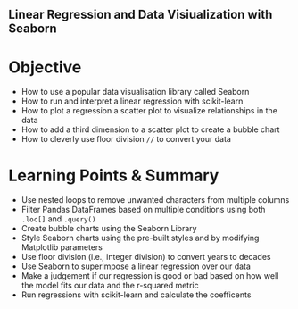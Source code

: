 ## Linear Regression and Data Visiualization with Seaborn

# Objective

- How to use a popular data visualisation library called Seaborn
- How to run and interpret a linear regression with scikit-learn
- How to plot a regression a scatter plot to visualize relationships in the data
- How to add a third dimension to a scatter plot to create a bubble chart
- How to cleverly use floor division ```//``` to convert your data

# Learning Points & Summary

- Use nested loops to remove unwanted characters from multiple columns
- Filter Pandas DataFrames based on multiple conditions using both ```.loc[]``` and ```.query()```
- Create bubble charts using the Seaborn Library
- Style Seaborn charts using the pre-built styles and by modifying Matplotlib parameters
- Use floor division (i.e., integer division) to convert years to decades
- Use Seaborn to superimpose a linear regression over our data
- Make a judgement if our regression is good or bad based on how well the model fits our data and the r-squared metric
- Run regressions with scikit-learn and calculate the coefficents